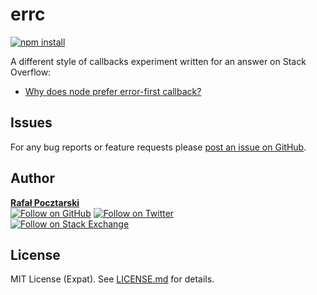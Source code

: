 # errc

[![npm install][install-img]][npm-url]

[npm-url]: https://www.npmjs.com/package/errc
[github-url]: https://github.com/rsp/node-errc
[readme-url]: https://github.com/rsp/node-errc#readme
[issues-url]: https://github.com/rsp/node-errc/issues
[license-url]: https://github.com/rsp/node-errc/blob/master/LICENSE.md
[travis-url]: https://travis-ci.org/rsp/node-errc
[travis-img]: https://travis-ci.org/rsp/node-errc.svg?branch=master
[snyk-url]: https://snyk.io/test/github/rsp/node-errc
[snyk-img]: https://snyk.io/test/github/rsp/node-errc/badge.svg
[david-url]: https://david-dm.org/rsp/node-errc
[david-img]: https://david-dm.org/rsp/node-errc/status.svg
[install-img]: https://nodei.co/npm/errc.png?compact=true
[downloads-img]: https://img.shields.io/npm/dt/errc.svg
[license-img]: https://img.shields.io/npm/l/errc.svg
[stats-url]: http://npm-stat.com/charts.html?package=errc
[github-follow-url]: https://github.com/rsp
[github-follow-img]: https://img.shields.io/github/followers/rsp.svg?style=social&label=Follow
[twitter-follow-url]: https://twitter.com/intent/follow?screen_name=pocztarski
[twitter-follow-img]: https://img.shields.io/twitter/follow/pocztarski.svg?style=social&label=Follow
[stackoverflow-url]: https://stackoverflow.com/users/613198/rsp
[stackexchange-url]: https://stackexchange.com/users/303952/rsp
[stackexchange-img]: https://stackexchange.com/users/flair/303952.png

A different style of callbacks experiment written for an answer on Stack Overflow:

* [Why does node prefer error-first callback?](https://stackoverflow.com/questions/40511513/why-does-node-prefer-error-first-callback/40512067#40512067)

Issues
------
For any bug reports or feature requests
please [post an issue on GitHub][issues-url].

Author
------
[**Rafał Pocztarski**](https://pocztarski.com/)
<br/>
[![Follow on GitHub][github-follow-img]][github-follow-url]
[![Follow on Twitter][twitter-follow-img]][twitter-follow-url]
<br/>
[![Follow on Stack Exchange][stackexchange-img]][stackoverflow-url]

License
-------
MIT License (Expat). See [LICENSE.md](LICENSE.md) for details.
